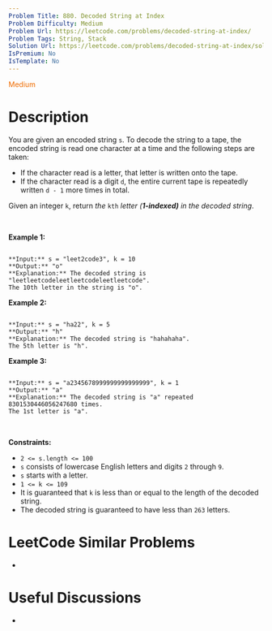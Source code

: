 ```yaml
---
Problem Title: 880. Decoded String at Index
Problem Difficulty: Medium
Problem Url: https://leetcode.com/problems/decoded-string-at-index/
Problem Tags: String, Stack
Solution Url: https://leetcode.com/problems/decoded-string-at-index/solution/
IsPremium: No
IsTemplate: No
---
```


<span style="color: rgb(239, 108, 0);">Medium</span>

# Description

You are given an encoded string `s`. To decode the string to a tape, the encoded string is read one character at a time and the following steps are taken:


* If the character read is a letter, that letter is written onto the tape.
* If the character read is a digit `d`, the entire current tape is repeatedly written `d - 1` more times in total.


Given an integer `k`, return *the* `kth` *letter (**1-indexed)** in the decoded string*.


 


**Example 1:**



```

**Input:** s = "leet2code3", k = 10
**Output:** "o"
**Explanation:** The decoded string is "leetleetcodeleetleetcodeleetleetcode".
The 10th letter in the string is "o".

```

**Example 2:**



```

**Input:** s = "ha22", k = 5
**Output:** "h"
**Explanation:** The decoded string is "hahahaha".
The 5th letter is "h".

```

**Example 3:**



```

**Input:** s = "a2345678999999999999999", k = 1
**Output:** "a"
**Explanation:** The decoded string is "a" repeated 8301530446056247680 times.
The 1st letter is "a".

```

 


**Constraints:**


* `2 <= s.length <= 100`
* `s` consists of lowercase English letters and digits `2` through `9`.
* `s` starts with a letter.
* `1 <= k <= 109`
* It is guaranteed that `k` is less than or equal to the length of the decoded string.
* The decoded string is guaranteed to have less than `263` letters.




# LeetCode Similar Problems

- []()

# Useful Discussions

- []()
